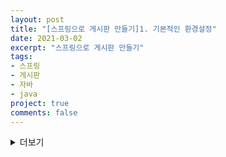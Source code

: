 ```yaml
---
layout: post
title: "[스프링으로 게시판 만들기]1. 기본적인 환경설정"
date: 2021-03-02
excerpt: "스프링으로 게시판 만들기"
tags:
- 스프링
- 게시판
- 자바
- java
project: true
comments: false
---
```


<details>
<summary>더보기</summary>

지금 회사에서는 주로 php만 사용하다보니까 자바는 금새 다 까먹었다..   
저번에 이직하려고 회사 면접 봤을때 프로젝트를 지적하시길래 충격도 받았고ㅜㅜ   
(그동안 면접 봤지만 정말 난생 처음으로 지적받아봤다...)   
아무래도 프로젝트도 아무것도 모를때 만든거라 기초부터 다시 공부도 하고   
이것저것 기능도 추가해서 고도화 시켜볼까 한다..!!   

</details>
